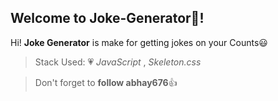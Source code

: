 ## Welcome to Joke-Generator:page_facing_up:!

Hi! **Joke Generator** is make for getting jokes on your Counts:smiley:

> Stack Used: :heartpulse:
 *JavaScript* , *Skeleton.css*

> Don't forget to **follow abhay676**:+1:
